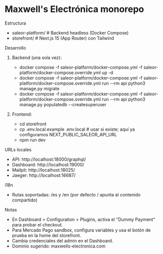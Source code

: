# Maxwell's Electrónica monorepo

Estructura
- saleor-platform/  # Backend headless (Docker Compose)
- storefront/       # Next.js 15 (App Router) con Tailwind

Desarrollo
1. Backend (una sola vez):
   - docker compose -f saleor-platform/docker-compose.yml -f saleor-platform/docker-compose.override.yml up -d
   - docker compose -f saleor-platform/docker-compose.yml -f saleor-platform/docker-compose.override.yml run --rm api python3 manage.py migrate
   - docker compose -f saleor-platform/docker-compose.yml -f saleor-platform/docker-compose.override.yml run --rm api python3 manage.py populatedb --createsuperuser

2. Frontend:
   - cd storefront
   - cp .env.local.example .env.local  # usar si existe; aquí ya configuramos NEXT_PUBLIC_SALEOR_API_URL
   - npm run dev

URLs locales
- API: http://localhost:18000/graphql/
- Dashboard: http://localhost:19000/
- Mailpit: http://localhost:18025/
- Jaeger: http://localhost:16687/

i18n
- Rutas soportadas: /es y /en (por defecto / apunta al contenido compartido)

Notas
- En Dashboard > Configuration > Plugins, activa el "Dummy Payment" para probar el checkout.
- Para Mercado Pago sandbox, configura variables y usa el botón de prueba en la home del storefront.
- Cambia credenciales del admin en el Dashboard.
- Dominio sugerido: maxwells-electronica.com
